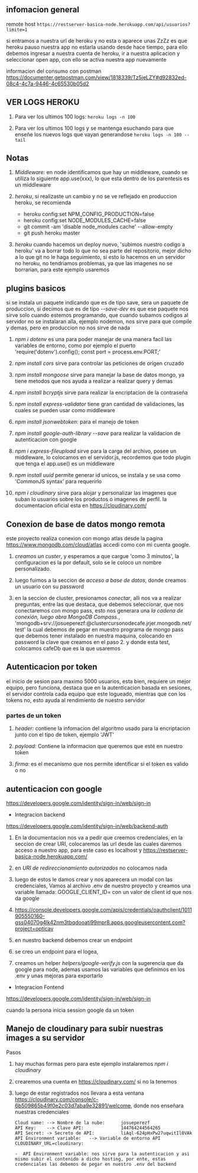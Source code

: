 ## infomacion general

remote host ``` https://restserver-basica-node.herokuapp.com/api/usuarios?limite=1 ```

si entramos a nuestra url de heroku y no esta o aparece unas ZzZz es que heroku pauso nuestra app no estarla usando desde hace tiempo, para ello debemos ingresar a nuestra cuenta de heroku, ir a nuestra aplicacion y seleccionar open app, con ello se activa nuestra app nuevamente

informacion del consumo con postman <https://documenter.getpostman.com/view/1818339/Tz5jeLZY#d92832ed-08c4-4c7a-9446-4c65530b05d2>

## VER LOGS HEROKU

1. Para ver los ultimos 100 logs: ``` heroku logs -n 100 ```

2. Para ver los ultimos 100 logs y se mantenga esuchando para que enseñe los nuevos logs que vayan generandose ``` heroku logs -n 100 --tail ```

## Notas

1. *Middleware:* en node identificamos que hay un middleware, cuando se utiliza lo siguiente app.use(xxx), lo que esta dentro de los parentesis es un middleware

2. *heroku*, si realizaste un cambio y no se ve reflejado en produccion heroku, se recomienda

    - heroku config:set NPM_CONFIG_PRODUCTION=false
    - heroku config:set NODE_MODULES_CACHE=false
    - git commit -am 'disable node_modules cache' --allow-empty
    - git push heroku master

3. *heroku* cuando hacemos un deploy nuevo, 'subimos nuestro codigo a heroku' va a borrar todo lo que no sea parte del repositorio, mejor dicho a lo que git no le haga seguimiento, si esto lo hacemos en un servidor no heroku, no tendriamos problemas, ya que las imagenes no se borrarian, para este ejemplo usaremos 

## plugins basicos

si se instala un paquete indicando que es de tipo save, sera un paquete de produccion, si decimos que es de tipo *--save-dev* es que ese paquete nos sirve solo cuando estemos programando, que cuando subamos codigos al servidor no se instalaran alla, ejemplo nodemon, nos sirve para que compile y demas, pero en produccion no nos sirve de nada

1. *npm i dotenv* es una para poder manejar de una manera facil las variables de entorno, como por ejemplo el puerto 'require('dotenv').config(); const port = process.env.PORT;'

2. *npm install cors* sirve para controlar las peticiones de origen cruzado

3. *npm install mongoose* sirve para manejar la base de datos mongo, ya tiene metodos que nos ayuda a realizar a realizar query y demas 

4. *npm install bcryptjs* sirve para realizar la encriptacion de la contraseña

5. *npm install express-validator* tiene gran cantidad de validaciones, las cuales se pueden usar como middleware

6. *npm install jsonwebtoken*: para el manejo de token

7. *npm install google-auth-library --save* para realizar la validacion de autenticacion con google

8. *npm i express-fileupload* sirve para la carga del archivo, posee un middleware, lo colocamos en el servidor.js, recordemos que todo plugin que tenga el app.use() es un middleware

9. *npm install uuid* permite generar id unicos, se instala y se usa como 'CommonJS syntax' para requerirlo

10. *npm i cloudinary* sirve para alojar y personalizar las imagenes que suban lo usuarios sobre los productos o imagenes de perfil. la documentacion oficial esta en <https://cloudinary.com/>

## Conexion de base de datos mongo remota

este proyecto realiza conexion con mongo atlas desde la pagina <https://www.mongodb.com/cloud/atlas> accedi como con mi cuenta google.

 1. *creamos un custer*, y esperamos a que cargue 'como 3 minutos', la configuracion es la por default, solo se le coloco un nombre personalizado.

 2. luego fuimos a la seccion de *acceso a base de datos*, donde creamos un usuario con su password

 3. en la seccion de cluster, presionamos *conectar*, alli nos va a realizar preguntas, entre las que destaca, que debemos seleccionar, que nos conectaremos con mongo pass, esto nos generara una *la cadena de conexión, luego abra MongoDB Compass.*, 'mongodb+srv://josueperezf:<password>@clustercursonodecafe.jrjer.mongodb.net/test' la cual debemos de pegar en muestro programa de mongo pass que debemos tener instalado en nuestra maquina, colocando  en password la clave que creamos en el paso 2. y donde esta test, colocamos cafeDb que es la que usaremos

 ## Autenticacion por token

el inicio de sesion para maximo 5000 usuarios, esta bien, requiere un mejor equipo, pero funciona, destaca que en la autenticacion basada en sesiones, el servidor controla cada equipo que este logueado, mientras que con los tokens no, esto ayuda al rendimiento de nuestro servidor

### partes de un token

1. *header:* contiene la infomacion del algoritmo usado para la encriptacion junto con el tipo de token, ejemplo 'JWT'

1. *payload:* Contiene la informacion que queremos que esté en nuestro token

3. *firma:* es el mecanismo que nos permite identificar si el token es valido o no


## autenticacion con google

<https://developers.google.com/identity/sign-in/web/sign-in>

- Integracion backend

<https://developers.google.com/identity/sign-in/web/backend-auth>

1. En la documentacion nos va a pedir que creemos credenciales, en la seccion de crear URI, colocaremos las url desde las cuales daremos acceso a nuestro app, para este caso es localhost y https://restserver-basica-node.herokuapp.com/

2. en *URI de redireccionamiento autorizados* no colocamos nada

3. luego de estos le damos crear y nos aparecera un modal con las credenciales, Vamos al archivo .env de nuestro proyecto y creamos una variable llamada: GOOGLE_CLIENT_ID= con un valor de client id que nos da google

4. <https://console.developers.google.com/apis/credentials/oauthclient/1011905550160-gss04070g4lk42nm3tbqdooati99mpr8.apps.googleusercontent.com?project=opticav>

5. en nuestro backend debemos crear un endpoint

6. se creo un endpoint para el logea, 

6. creamos un helper *helpers/google-verify.js* con la sugerencia que da google para node, ademas usamos las variables que definimos en los .env y unas mejoras para exportarlo

- Integracion Fontend

<https://developers.google.com/identity/sign-in/web/sign-in>

 cuando la persona inicia session google da un token

## Manejo de cloudinary para subir nuestras images a su servidor

Pasos

1. hay muchas formas pero para este ejemplo instalaremos *npm i cloudinary*

2. crearemos una cuenta en <https://cloudinary.com/> si no la tenemos

3.  luego de estar registrados nos llevara a esta ventana <https://cloudinary.com/console/c-6b509865b49f0e2c03d7aba9e32891/welcome>, donde nos enseñara nuestras credenciales

        
        Cloud name: --> Nombre de la nube:	    josueperezf
        API Key:	--> Clave API:              144764244564265
        API Secret:	-> Secreto de API:          liAql-624pHxPw27uqwitIl0VAk
        API Environment variable:	--> Variable de entorno API
        CLOUDINARY_URL=cloudinary:

        -  API Environment variable: nos sirve para la autenticacion y asi mismo subir el contenido a dicho hosting, por ente, estas credenciales las debemos de pegar en nuestro .env del backend
        